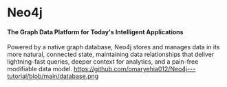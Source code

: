 # Neo4j

#### The Graph Data Platform for Today's Intelligent Applications
Powered by a native graph database, Neo4j stores and manages data in its more natural, connected state, maintaining data relationships that deliver lightning-fast queries, deeper context for analytics, and a pain-free modifiable data model.
https://github.com/omaryehia012/Neo4j---tutorial/blob/main/database.png
